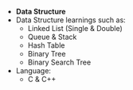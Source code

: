 - **Data Structure**
- Data Structure learnings such as:
  - Linked List (Single & Double)
  - Queue & Stack
  - Hash Table
  - Binary Tree
  - Binary Search Tree 
- Language:
  - C & C++

